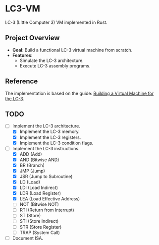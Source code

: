 # LC3-VM
LC-3 (Little Computer 3) VM implemented in Rust.

## Project Overview

- **Goal**: Build a functional LC-3 virtual machine from scratch.
- **Features**:
  - Simulate the LC-3 architecture.
  - Execute LC-3 assembly programs.

## Reference

The implementation is based on the guide: [Building a Virtual Machine for the LC-3](https://www.jmeiners.com/lc3-vm/).

## TODO
- [ ] Implement the LC-3 architecture.
  - [x] Implement the LC-3 memory.
  - [x] Implement the LC-3 registers.
  - [x] Implement the LC-3 condition flags.
- [ ] Implement the LC-3 instructions.
  - [x] ADD (Add)
  - [x] AND (Bitwise AND)
  - [x] BR (Branch)
  - [x] JMP (Jump)
  - [x] JSR (Jump to Subroutine)
  - [X] LD (Load)
  - [x] LDI (Load Indirect)
  - [x] LDR (Load Register)
  - [x] LEA (Load Effective Address)
  - [ ] NOT (Bitwise NOT)
  - [ ] RTI (Return from Interrupt)
  - [ ] ST (Store)
  - [ ] STI (Store Indirect)
  - [ ] STR (Store Register)
  - [ ] TRAP (System Call)
- [ ] Document ISA.
